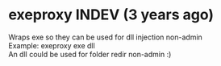 # exeproxy INDEV (3 years ago)
Wraps exe so they can be used for dll injection non-admin  
Example: exeproxy exe dll  
An dll could be used for folder redir non-admin :)  
